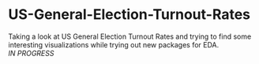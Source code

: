# US-General-Election-Turnout-Rates
Taking a look at US General Election Turnout Rates and trying to find some interesting visualizations while trying out new packages for EDA.                                       
*IN PROGRESS* 
